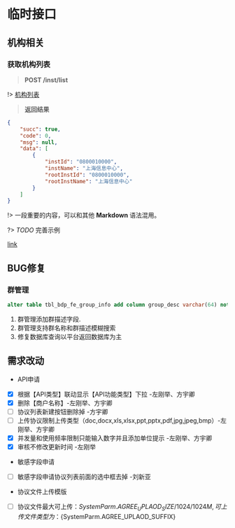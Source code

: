 # 临时接口

## 机构相关

### 获取机构列表

> **POST  /inst/list**

!> [机构列表](http://172.20.112.122:80/inst/list)

> **返回结果**

```json
{
    "succ": true,
    "code": 0,
    "msg": null,
    "data": [
        {
            "instId": "0800010000",
            "instName": "上海信息中心",
            "rootInstId": "0800010000",
            "rootInstName": "上海信息中心"
        }
    ]
}
```

!> 一段重要的内容，可以和其他 **Markdown** 语法混用。

?> *TODO* 完善示例

[link](/)

## BUG修复

### 群管理


```sql
alter table tbl_bdp_fe_group_info add column group_desc varchar(64) not null DEFAULT '' COMMENT '群描述';
```

1. 群管理添加群描述字段.
1. 群管理支持群名称和群描述模糊搜索
1. 修复数据库查询以平台返回数据库为主

## 需求改动

* API申请
* [x] 根据【API类型】联动显示【API功能类型】下拉 -左刚举、方宇卿
* [x] 删除【商户名称】-左刚举、方宇卿
* [ ] 协议列表新建按钮删除掉 -方宇卿
* [ ] 上传协议限制上传类型（doc,docx,xls,xlsx,ppt,pptx,pdf,jpg,jpeg,bmp）-左刚举、方宇卿
* [x] 并发量和使用频率限制只能输入数字并且添加单位提示 -左刚举、方宇卿
* [x] 审核不修改更新时间 -左刚举

* 敏感字段申请
* [ ] 敏感字段申请协议列表前面的选中框去掉 -刘新亚
* 协议文件上传模版
* [ ] 协议文件最大可上传：${SystemParm.AGREE_UPLAOD_SIZE/1024/1024}M,可上传文件类型为：${SystemParm.AGREE_UPLAOD_SUFFIX}